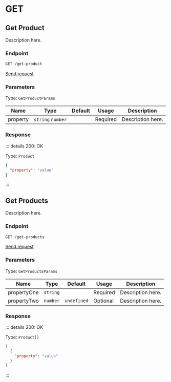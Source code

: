 # GET

## Get Product

Description here.

### Endpoint

```sh
GET /get-product
```

[Send request](https://hopp.sh/r/KC6zbfBzNX44 '/get-product')

### Parameters

Type: `GetProductParams`

| Name     | Type              | Default | Usage    | Description       |
| -------- | ----------------- | ------- | -------- | ----------------- |
| property | `string` `number` |         | Required | Description here. |

### Response

::: details 200: OK

Type: `Product`

```json
{
  "property": "value"
}
```

:::

## Get Products

Description here.

### Endpoint

```sh
GET /get-products
```

[Send request](https://hopp.sh/r/H2O26ilPwJLs '/get-products')

### Parameters

Type: `GetProductsParams`

| Name        | Type     | Default     | Usage    | Description       |
| ----------- | -------- | ----------- | -------- | ----------------- |
| propertyOne | `string` |             | Required | Description here. |
| propertyTwo | `number` | `undefined` | Optional | Description here. |

### Response

::: details 200: OK

Type: `Product[]`

```json
[
  {
    "property": "value"
  }
]
```

:::
